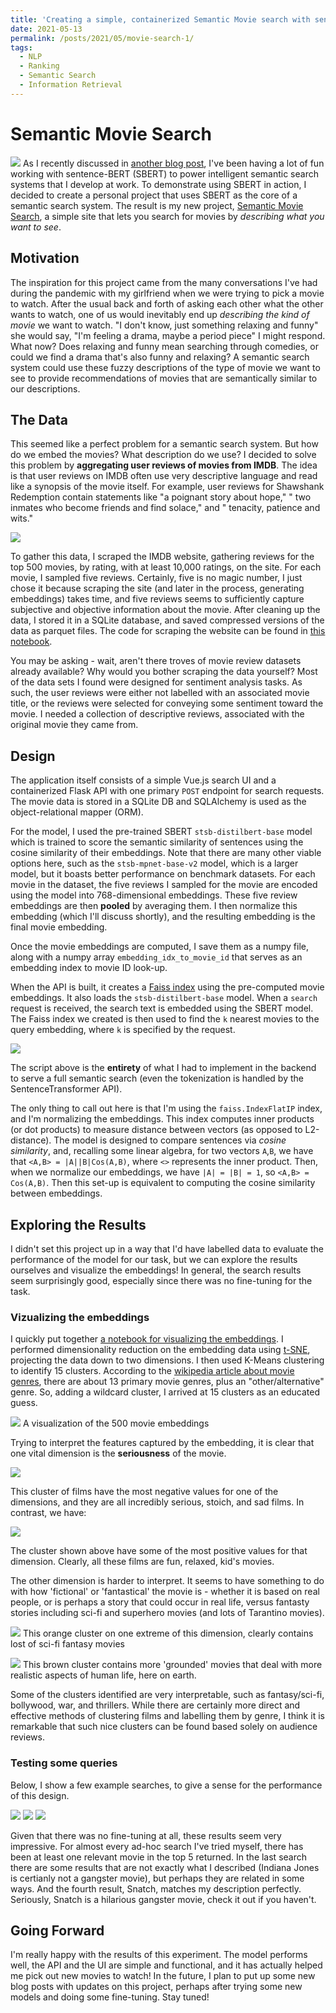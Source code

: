 ```yaml
---
title: 'Creating a simple, containerized Semantic Movie search with sentence-BERT'
date: 2021-05-13
permalink: /posts/2021/05/movie-search-1/
tags:
  - NLP
  - Ranking
  - Semantic Search
  - Information Retrieval 
---
```

# Semantic Movie Search
![](/images/sms_front_page.png)
As I recently discussed in [another blog post](https://peroni70.github.io/posts/2021/03/sbert-prod-1/), I've been having a lot of fun working with sentence-BERT (SBERT) to power intelligent semantic search systems that I develop at work. To demonstrate using SBERT in action, I decided to create a personal project that uses SBERT as the core of a semantic search system. The result is my new project, [Semantic Movie Search](), a simple site that lets you search for movies by _describing what you want to see_. 

## Motivation
The inspiration for this project came from the many conversations I've had during the pandemic with my girlfriend when we were trying to pick a movie to watch. After the usual back and forth of asking each other what the other wants to watch, one of us would inevitably end up _describing the kind of movie_ we want to watch. "I don't know, just something relaxing and funny" she would say, "I'm feeling a drama, maybe a period piece" I might respond. What now? Does relaxing and funny mean searching through comedies, or could we find a drama that's also funny and relaxing? A semantic search system could use these fuzzy descriptions of the type of movie we want to see to provide recommendations of movies that are semantically similar to our descriptions. 

## The Data
This seemed like a perfect problem for a semantic search system. But how do we embed the movies? What description do we use? I decided to solve this problem by __aggregating user reviews of movies from IMDB__. The idea is that user reviews on IMDB often use very descriptive language and read like a synopsis of the movie itself. For example, user reviews for Shawshank Redemption contain statements like "a poignant story about hope," " two inmates who become friends and find solace," and " tenacity, patience and wits."

![](/images/movie_reviews.png)

To gather this data, I scraped the IMDB website, gathering reviews for the top 500 movies, by rating, with at least 10,000 ratings, on the site. For each movie, I sampled five reviews. Certainly, five is no magic number, I just chose it because scraping the site (and later in the process, generating embeddings) takes time, and five reviews seems to sufficiently capture subjective and objective information about the movie. After cleaning up the data, I stored it in a SQLite database, and saved compressed versions of the data as parquet files. The code for scraping the website can be found in [this notebook](https://github.com/peroni70/movie_search_backend/tree/master/notebooks). 

You may be asking - wait, aren't there troves of movie review datasets already available? Why would you bother scraping the data yourself? Most of the data sets I found were designed for sentiment analysis tasks. As such, the user reviews were either not labelled with an associated movie title, or the reviews were selected for conveying some sentiment toward the movie. I needed a collection of descriptive reviews, associated with the original movie they came from. 


## Design
The application itself consists of a simple Vue.js search UI and a containerized Flask API with one primary `POST` endpoint for search requests. The movie data is stored in a SQLite DB and SQLAlchemy is used as the object-relational mapper (ORM). 

For the model, I used the pre-trained SBERT `stsb-distilbert-base` model which is trained to score the semantic similarity of sentences using the cosine similarity of their embeddings. Note that there are many other viable options here, such as the `stsb-mpnet-base-v2` model, which is a larger model, but it boasts better performance on benchmark datasets. For each movie in the dataset, the five reviews I sampled for the movie are encoded using the model into 768-dimensional embeddings. These five review embeddings are then __pooled__ by averaging them. I then normalize this embedding (which I'll discuss shortly), and the resulting embedding is the final movie embedding. 

Once the movie embeddings are computed, I save them as a numpy file, along with a numpy array `embedding_idx_to_movie_id` that serves as an embedding index to movie ID look-up. 

When the API is built, it creates a [Faiss index](https://github.com/facebookresearch/faiss) using the pre-computed movie embeddings. It also loads the `stsb-distilbert-base` model. When a `search` request is received, the search text is embedded using the SBERT model. The Faiss index we created is then used to find the `k` nearest movies to the query embedding, where `k` is specified by the request.

![](/images/movie_search_script.png)

The script above is the __entirety__ of what I had to implement in the backend to serve a full semantic search (even the tokenization is handled by the SentenceTransformer API).  

The only thing to call out here is that I'm using the `faiss.IndexFlatIP` index, and I'm normalizing the embeddings. This index computes inner products (or dot products) to measure distance between vectors (as opposed to L2-distance). The model is designed to compare sentences via _cosine similarity_, and, recalling some linear algebra, for two vectors `A`,`B`, we have that `<A,B> = |A||B|Cos(A,B)`, where `<>` represents the inner product. Then, when we normalize our embeddings, we have `|A| = |B| = 1`, so `<A,B> = Cos(A,B)`. Then this set-up is equivalent to computing the cosine similarity between embeddings.

## Exploring the Results

I didn't set this project up in a way that I'd have labelled data to evaluate the performance of the model for our task, but we can explore the results ourselves and visualize the embeddings! In general, the search results seem surprisingly good, especially since there was no fine-tuning for the task. 

### Vizualizing the embeddings

I quickly put together [a notebook for visualizing the embeddings](https://github.com/peroni70/movie_search_backend/tree/master/notebooks). I performed dimensionality reduction on the embedding data using [t-SNE](https://en.wikipedia.org/wiki/T-distributed_stochastic_neighbor_embedding), projecting the data down to two dimensions. I then used K-Means clustering to identify 15 clusters. According to the [wikipedia article about movie genres](https://en.wikipedia.org/wiki/List_of_genres), there are about 13 primary movie genres, plus an "other/alternative" genre. So, adding a wildcard cluster, I arrived at 15 clusters as an educated guess. 

![](/images/bokeh_full_clusters.png)
A visualization of the 500 movie embeddings

Trying to interpret the features captured by the embedding, it is clear that one vital dimension is the __seriousness__ of the movie. 

![](/images/bokeh_plot_war_serious.png)

This cluster of films have the most negative values for one of the dimensions, and they are all incredibly serious, stoich, and sad films. In contrast, we have:

![](/images/bokeh_plot_kids_fun.png)

The cluster shown above have some of the most positive values for that dimension. Clearly, all these films are fun, relaxed, kid's movies. 

The other dimension is harder to interpret. It seems to have something to do with how 'fictional' or 'fantastical' the movie is - whether it is based on real people, or is perhaps a story that could occur in real life, versus fantasty stories including sci-fi and superhero movies (and lots of Tarantino movies). 

![](/images/bokeh_fantasy.png)
This orange cluster on one extreme of this dimension, clearly contains lost of sci-fi fantasy movies

![](/images/bokeh_reality.png)
This brown cluster contains more 'grounded' movies that deal with more realistic aspects of human life, here on earth. 

Some of the clusters identified are very interpretable, such as fantasy/sci-fi, bollywood, war, and thrillers. While there are certainly more direct and effective methods of clustering films and labelling them by genre, I think it is remarkable that such nice clusters can be found based solely on audience reviews. 

### Testing some queries

Below, I show a few example searches, to give a sense for the performance of this design. 

![](/images/kids_movie_search.png)
![](/images/sad_movie_search.png)
![](/images/gangster_movie_search.png)

Given that there was no fine-tuning at all, these results seem very impressive. For almost every ad-hoc search I've tried myself, there has been at least one relevant movie in the top 5 returned. In the last search there are some results that are not exactly what I described (Indiana Jones is certianly not a gangster movie), but perhaps they are related in some ways. And the fourth result, Snatch, matches my description perfectly. Seriously, Snatch is a hilarious gangster movie, check it out if you haven't.

## Going Forward

I'm really happy with the results of this experiment. The model performs well, the API and the UI are simple and functional, and it has actually helped me pick out new movies to watch! In the future, I plan to put up some new blog posts with updates on this project, perhaps after trying some new models and doing some fine-tuning. Stay tuned!


